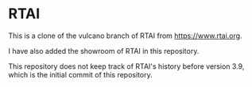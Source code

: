 RTAI
====

This is a clone of the vulcano branch of RTAI from https://www.rtai.org.

I have also added the showroom of RTAI in this repository.

This repository does not keep track of RTAI's history before version 3.9, 
which is the initial commit of this repository.
